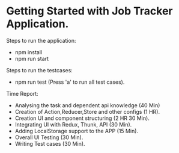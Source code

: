 # Getting Started with Job Tracker Application.

Steps to run the application:

- npm install
- npm run start

Steps to run the testcases:

- npm run test (Press 'a' to run all test cases).


Time Report:

- Analysing the task and dependent api knowledge (40 Min)
- Creation of Action,Reducer,Store and other configs (1 HR).
- Creation UI and component structuring (2 HR 30 Min).
- Integrating UI with Redux, Thunk, API (30 Min).
- Adding LocalStorage support to the APP (15 Min).
- Overall UI Testing (30 Min).
- Writing Test cases (30 Min).



